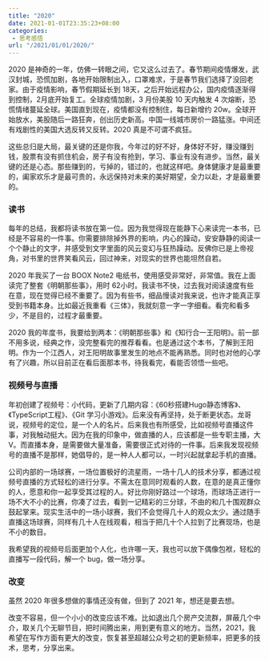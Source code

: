 ```yaml
---
title: "2020"
date: 2021-01-01T23:35:23+08:00
categories:
 - 思考感悟
url: "/2021/01/01/2020/"
---
```


2020 是神奇的一年，仿佛一转眼之间，它又这么过去了。春节期间疫情爆发，武汉封城，恐慌加剧，各地开始限制出入，口罩难求，于是春节我们选择了没回老家。由于疫情影响，春节假期延长到 18天，之后开始远程办公，国内疫情逐渐得到控制，2月底开始复工。全球疫情加剧，3 月份美股 10 天内触发 4 次熔断，恐慌情绪蔓延全球。美国直到现在，疫情都没有控制住，每日新增约 20w。全球开始放水，美股随后一路狂奔，创出历史新高。中国一线城市房价一路猛涨。中间还有戏剧性的美国大选反转又反转。2020 真是不可谓不疯狂。

这些总归是大局，最关键的还是你我，今年过的好不好，身体好不好，赚没赚到钱，股票有没有抓住机会，房子有没有抢到，学习、事业有没有进步。当然，最关键的还是心态。那些赚到的，亏掉的，错过的，也就这样吧。身体健康才是最重要的，阖家欢乐才是最可贵的，永远保持对未来的美好期望，全力以赴，才是最重要的。

### 读书

每年的总结，我都将读书放在第一位。因为我觉得现在能静下心来读完一本书，已经是不容易的一件事。你需要排除掉外界的影响，内心的躁动，安安静静的阅读一个个静止的文字，并感受到文字里面的风云变幻与狂热躁动。反佛你已是上帝视角，对书里的世界笑看风云，回过神来，对现实的世界也能坦然自若。

2020 年我买了一台 BOOX Note2 电纸书，使用感受非常好，非常值。我在上面读完了整套《明朝那些事》，用时 62小时。我读书不快，过去我对阅读速度有些在意，现在觉得已经不重要了。因为有些书，细品慢读对我来说，也许才能真正享受到书籍本身。比如最近我重看《三体》，我就刻意一字一字细看。看完和看多少，不是目的，过程才最重要。

2020 我的年度书，我要给到两本：《明朝那些事》和《知行合一王阳明》。前一部不用多说，经典之作，没完整看完的推荐看看。也是通过这个本书，了解到王阳明。作为一个江西人，对王阳明故事里发生的地点不能再熟悉。同时也对他的心学有了兴趣，所以目前正在看后面那本书，待我看完，看能否领悟一些吧。

### 视频号与直播

年初创建了视频号：小代码，更新了几期内容：《60秒搭建Hugo静态博客》、《TypeScript工程》、《Git 学习小游戏》。后来没有再坚持，处于断更状态。龙哥说，视频号的定位，是一个人的名片。后来我也有所感受，比如视频号直播这件事，对我触动挺大。因为在我的印象中，做直播的人，应该都是一些专职主播，大V。而直播本身，是需要做大量准备，需要很正式对待的一件事。后来我发现视频号的直播不是那样，她倡导的，是一种人人都可以，一时兴起就拿起手机的直播。

公司内部的一场球赛，一场位置极好的流星雨，一场十几人的技术分享，都通过视频号直播的方式轻松的进行分享。不需太在意同时观看的人数，在意的是真正懂你的人，愿意和你一起享受其过程的人。好比你刚好路过一个球场，而球场正进行一场不大不小的比赛，你凑了过去，看到一记精彩的三分球，不由的和几十围观群众鼓起掌来。现实生活中的一场小球赛，我们不会觉得几十人的观众太少。通过随手直播这场球赛，同样有几十人在线观看，相当于把几十个人拉到了比赛现场，也是不小的数目。

我希望我的视频号后面更加个人化，也许哪一天，我也可以放下偶像包袱，轻松的直播写一段代码，解一个 bug，做一场分享。

### 改变

虽然 2020 年很多想做的事情还没有做，但到了 2021 年，想还是要去想。

改变不容易，但一个小小的改变应该不难。比如退出几个房产交流群，屏蔽几个中介，取关几个无聊节目，把时间腾出来，用到更有意义的地方。当然，2021，我希望在写作方面有更大的改变，恢复甚至超越公众号之初的更新频率，把更多的技术，思考，分享出来。

